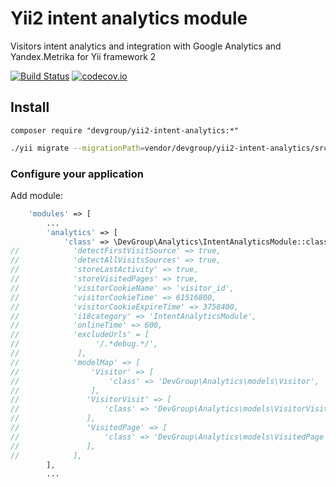 Yii2 intent analytics module
============================
Visitors intent analytics and integration with Google Analytics and Yandex.Metrika for Yii framework 2

[![Build Status](https://travis-ci.org/DevGroup-ru/yii2-intent-analytics.svg?branch=master)](https://travis-ci.org/DevGroup-ru/yii2-intent-analytics)
[![codecov.io](http://codecov.io/github/DevGroup-ru/yii2-intent-analytics/coverage.svg?branch=master)](http://codecov.io/github/DevGroup-ru/yii2-intent-analytics?branch=master)

## Install

```
composer require "devgroup/yii2-intent-analytics:*"
```

```bash
./yii migrate --migrationPath=vendor/devgroup/yii2-intent-analytics/src/migrations
```

### Configure your application

Add module:

```php
    'modules' => [
        ...
        'analytics' => [
            'class' => \DevGroup\Analytics\IntentAnalyticsModule::className(),
//            'detectFirstVisitSource' => true,
//            'detectAllVisitsSources' => true,
//            'storeLastActivity' => true,
//            'storeVisitedPages' => true,
//            'visitorCookieName' => 'visitor_id',
//            'visitorCookieTime' => 61516800,
//            'visitorCookieExpireTime' => 3758400,
//            'i18category' => 'IntentAnalyticsModule',
//            'onlineTime' => 600,
//            'excludeUrls' = [
//                 '/.*debug.*/',
//             ],
//            'modelMap' => [
//                'Visitor' => [
//                    'class' => 'DevGroup\Analytics\models\Visitor',
//                ],
//               'VisitorVisit' => [
//                   'class' => 'DevGroup\Analytics\models\VisitorVisit',
//               ],
//               'VisitedPage' => [
//                   'class' => 'DevGroup\Analytics\models\VisitedPage',
//               ],
//            ],
        ],
        ...
```